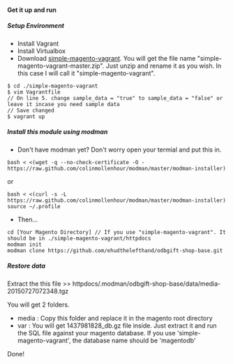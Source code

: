 #### Get it up and run
##### Setup Environment
- Install Vagrant
- Install Virtualbox
- Download [simple-magento-vagrant](https://github.com/ehudthelefthand/simple-magento-vagrant/archive/master.zip). You will get the file name "simple-magento-vagrant-master.zip". Just unzip and rename it as you wish. In this case I will call it "simple-magento-vagrant".
```
$ cd ./simple-magento-vagrant
$ vim Vagrantfile
// On line 5. change sample_data = "true" to sample_data = "false" or leave it incase you need sample data
// Save changed
$ vagrant up
```

##### Install this module using modman
  * Don't have modman yet? Don't worry open your termial and put this in.
```
bash < <(wget -q --no-check-certificate -O - https://raw.github.com/colinmollenhour/modman/master/modman-installer)
```
or
```
bash < <(curl -s -L https://raw.github.com/colinmollenhour/modman/master/modman-installer)
source ~/.profile
```

  * Then...

```
cd [Your Magento Directory] // If you use "simple-magento-vagrant". It should be in ./simple-magento-vagrant/httpdocs
modman init
modman clone https://github.com/ehudthelefthand/odbgift-shop-base.git
```

##### Restore data
Extract the this file >> httpdocs/.modman/odbgift-shop-base/data/media-20150727072348.tgz

You will get 2 folders.
- media : Copy this folder and replace it in the magento root directory
- var : You will get 1437981828_db.gz file inside. Just extract it and run the SQL file against your magento database. If you use 'simple-magento-vagrant', the database name should be 'magentodb'


Done!
